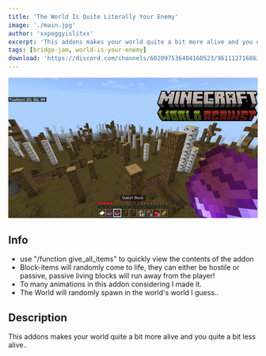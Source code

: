 ```yaml
---
title: 'The World Is Quite Literally Your Enemy'
image: './main.jpg'
author: 'xxpoggyislitxx'
excerpt: 'This addons makes your world quite a bit more alive and you quite a bit less alive.'
tags: [bridge-jam, world-is-your-enemy]
download: 'https://discord.com/channels/602097536404160523/961112716863504465/985936185224482907'
---
```


![Thumbnail](/creations/world-against/main.jpg)

## Info

-   use "/function give_all_items" to quickly view the contents of the addon
-   Block-items will randomly come to life, they can either be hostile or passive, passive living blocks will run away from the player!
-   To many animations in this addon considering I made it.
-   The World will randomly spawn in the world's world I guess..

## Description

This addons makes your world quite a bit more alive and you quite a bit less alive..
